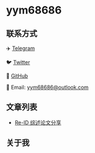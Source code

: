 # yym68686

## 联系方式

✈️ [Telegram](https://t.me/yym68686)

🐦 [Twitter](https://twitter.com/yym68686)

📖 [GitHub](https://github.com/yym68686)

📮 Email: yym68686@outlook.com

## 文章列表

- [Re-ID 综述论文分享](./post/reid-outlook-paper-share/index.md)

## 关于我
